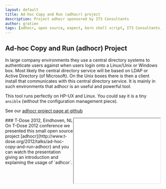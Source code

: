 ```yaml
---
layout: default
title: Ad-hoc Copy and Run (adhocr) project
description: Project adhocr sponsored by IT3 Consultants
author: gratien
tags: [adhocr, open source, expect, korn shell script, IT3 Consultants, GPL]
---
```

## Ad-hoc Copy and Run (adhocr) Project

In large company environments they use a central directory systems to authenticate users against when users login onto a Linux/Unix or Windows box. Most likely the central directory service will be based on LDAP or Active Directory (of Microsoft). On the Unix boxes there is then a client install that communicates with this central directory service. It is mainly in such environments that adhocr is an useful and powerful tool.

This tool runs perfectly on HP-UX and Linux. You could say it is a tiny `ansible` (without the configuration management piece).

See our [adhocr project page at github](https://github.com/gdha/adhocr)


<iframe width="280" height="210" src="//www.youtube.com/embed/z-7X80Hv4j4" align="right"><p>Ad-hoc Copy and Run</p></iframe>
### T-Dose 2012, Eindhoven, NL
On T-Dose 2012 conference we presented this small open source project [adhocr](http://www.t-dose.org/2012/talks/ad-hoc-copy-and-run-adhocr) and you can watch the presentation giving an introduction and explaining the usage of `adhcor`.
<br clear="right">
